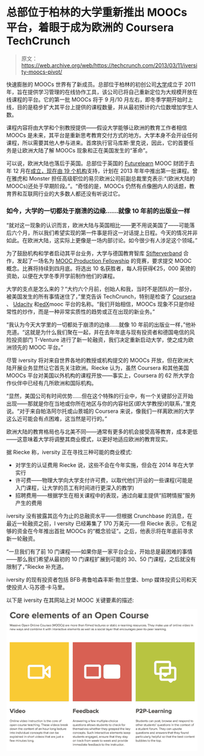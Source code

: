 # 总部位于柏林的大学重新推出 MOOCs 平台，着眼于成为欧洲的 Coursera TechCrunch

> 原文：<https://web.archive.org/web/https://techcrunch.com/2013/03/11/iversity-moocs-pivot/>

快速膨胀的 MOOCs 世界有了新成员。总部位于柏林的初创公司[大学](https://web.archive.org/web/20221007155926/http://www.iversity.org/)成立于 2011 年，旨在提供学习管理的在线协作工具，该公司已将自己重新定位为大规模开放在线课程的平台。它的第一批 MOOCs 将于 9 月/10 月左右，即冬季学期开始时上线，目的是稳步扩大其平台上提供的课程数量，并从最初预计的六位数增加学生人数。

课程内容将由大学和个别教授提供——假设大学能够让欧洲的教育工作者相信 MOOCs 是未来，其平台是重新思考教育交付方式的地方。大学本身不会开设任何课程，所以需要其他人参与进来。首席执行官马库斯·里克说，因此，它的首要任务是让欧洲大陆了解 MOOCs 现象和正在美国发生的“革命”。

可以说，欧洲大陆也落后于英国。总部位于英国的 [Futurelearn](https://web.archive.org/web/20221007155926/http://futurelearn.com/) MOOC 财团于去年 12 月在[成立，现在](https://web.archive.org/web/20221007155926/https://beta.techcrunch.com/2012/12/13/12-u-k-universities-forge-moocs-alliance-futurelearn-consortium-will-offer-uni-branded-open-online-courses-starting-next-year/)[由 19 个机构](https://web.archive.org/web/20221007155926/https://beta.techcrunch.com/2013/03/04/u-k-moocs-alliance-futurelearn-adds-british-council-to-its-free-higher-education-roster/)支持，计划在 2013 年年中推出第一批课程。曾在雅虎和 Monster 担任高级职位的易贝欧洲公司前副总裁里克表示:“(欧洲大陆的 MOOCs)还处于早期阶段。”。“奇怪的是，MOOCs 仍然有点像圈内人的话题，教育界和互联网行业的大多数人都还没有听说过它。

### 如今，大学的一切都处于崩溃的边缘……就像 10 年前的出版业一样

“就对这一现象的认识而言，欧洲大陆与英国相比——更不用说美国了——可能落后六个月，所以我们希望实现的第一件事是将这一对话提上日程。今天的情况并非如此。在欧洲大陆，这实际上更像是一场内部讨论。如今很少有人涉足这个领域。”

为了鼓励机构和学者启动其平台业务，大学与德国教育智库 [Stifterverband](www.stifterverband.de) 合作，发起了一场名为 [MOOC Production Fellowship](https://web.archive.org/web/20221007155926/http://www.moocfellowship.org/) 的竞赛，要求提交 MOOC 概念。比赛将持续到四月底。将选出 10 名获胜者，每人将获得€25，000 英镑的资助，以便在大学冬季开学前制作他们的课程。

大学的支点是怎么来的？“大约六个月前，创始人和我，当时不是团队的一部分，被美国发生的所有事情迷住了，”里克告诉 TechCrunch，特别是检查了 [Coursera](https://web.archive.org/web/20221007155926/https://www.coursera.org/) 、 [Udacity](https://web.archive.org/web/20221007155926/https://www.udacity.com/) 和[edX](https://web.archive.org/web/20221007155926/https://www.edx.org/)mooc 平台的名称。“我们开始相信，MOOCs 现象不只是你经常性的炒作，而是一种非常实质性的趋势或正在出现的新业务。”

“我认为今天大学里的一切都处于崩溃的边缘……就像 10 年前的出版业一样，”他补充道。“这就是为什么我们聚在一起，并在去年年底与现有投资者和德国电信的风险投资部门 T-Venture 进行了新一轮融资，我们决定重新启动大学，使之成为欧洲领先的 MOOC 平台。”

尽管 iversity 将对来自世界各地的教授或机构提交的 MOOCs 开放，但在欧洲大陆开展业务显然让它首先关注欧洲。Riecke 认为，虽然 Coursera 和其他美国 MOOCs 平台对美国以外机构的课程开放——事实上，Coursera 的 62 所大学合作伙伴中已经有几所欧洲和国际机构。

“显然，美国公司有时间优势……但在这个特殊的行业中，有一个关键部分正开始出现——那就是你在当地或你所在地区与你的内容社区(即大学教授)的联系，”里克说。“对于来自帕洛阿尔托或山景城的 Coursera 来说，像我们一样离欧洲的大学这么近可能会有点困难，这当然是可行的。”

欧洲大陆的教育格局也与北美不同——通常有更多的机会接受高等教育，成本更低——这意味着大学将调整其商业模式，以更好地适应欧洲的教育现实。

据 Riecke 称，iversity 正在寻找三种可能的商业模式:

*   对学生的认证费用 Riecke 说，这些不会在今年实施，但会在 2014 年在大学实行
*   许可费——物理大学向大学支付许可费，以取代他们开设的一些课程(可能是入门课程，让大学的员工有时间进行更深入的教学)
*   招聘费用——根据学生在相关课程中的表现，通过向雇主提供“招聘情报”服务产生的费用

iversity 没有披露其迄今为止的总融资水平——但根据 Crunchbase 的消息，在最近一轮融资之前，I versity 已经筹集了 170 万美元——但 Riecke 表示，它有足够的资金在今年推出首批 MOOCs 的“概念验证”。之后，他表示将在年底前寻求新一轮融资。

“一旦我们有了前 10 门课程——如果你是一家平台企业，开始总是最困难的事情——那么我们希望从最初的 10 门课程扩展到可能的 30、50 门课程，之后就没有限制了，”Riecke 补充道。

iversity 的现有投资者包括 BFB·弗鲁哈森丰斯·勃兰登堡、bmp 媒体投资公司和天使投资人·马苏德·卡马里。

以下是 iversity 在其网站上对 MOOC 关键要素的描述:

[![iversity MOOCs](img/a947fc391ba985d768d50fa12d33c081.png)](https://web.archive.org/web/20221007155926/https://beta.techcrunch.com/2013/03/11/iversity-moocs-pivot/screen-shot-2013-03-10-at-21-15-19/)